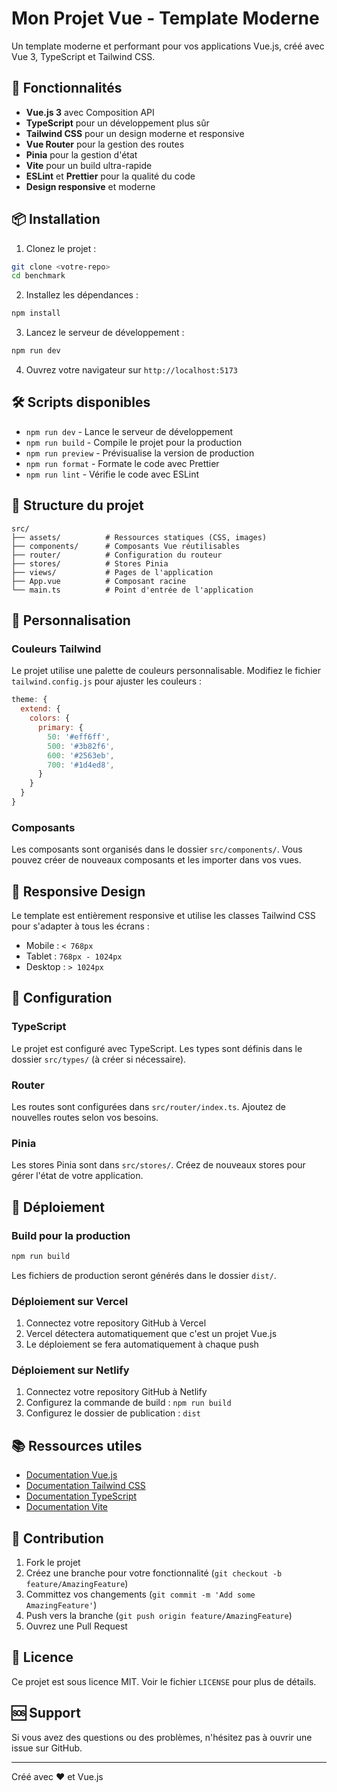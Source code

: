 # Mon Projet Vue - Template Moderne

Un template moderne et performant pour vos applications Vue.js, créé avec Vue 3, TypeScript et Tailwind CSS.

## 🚀 Fonctionnalités

- **Vue.js 3** avec Composition API
- **TypeScript** pour un développement plus sûr
- **Tailwind CSS** pour un design moderne et responsive
- **Vue Router** pour la gestion des routes
- **Pinia** pour la gestion d'état
- **Vite** pour un build ultra-rapide
- **ESLint** et **Prettier** pour la qualité du code
- **Design responsive** et moderne

## 📦 Installation

1. Clonez le projet :

```bash
git clone <votre-repo>
cd benchmark
```

2. Installez les dépendances :

```bash
npm install
```

3. Lancez le serveur de développement :

```bash
npm run dev
```

4. Ouvrez votre navigateur sur `http://localhost:5173`

## 🛠️ Scripts disponibles

- `npm run dev` - Lance le serveur de développement
- `npm run build` - Compile le projet pour la production
- `npm run preview` - Prévisualise la version de production
- `npm run format` - Formate le code avec Prettier
- `npm run lint` - Vérifie le code avec ESLint

## 📁 Structure du projet

```
src/
├── assets/          # Ressources statiques (CSS, images)
├── components/      # Composants Vue réutilisables
├── router/          # Configuration du routeur
├── stores/          # Stores Pinia
├── views/           # Pages de l'application
├── App.vue          # Composant racine
└── main.ts          # Point d'entrée de l'application
```

## 🎨 Personnalisation

### Couleurs Tailwind

Le projet utilise une palette de couleurs personnalisable. Modifiez le fichier `tailwind.config.js` pour ajuster les couleurs :

```javascript
theme: {
  extend: {
    colors: {
      primary: {
        50: '#eff6ff',
        500: '#3b82f6',
        600: '#2563eb',
        700: '#1d4ed8',
      }
    }
  }
}
```

### Composants

Les composants sont organisés dans le dossier `src/components/`. Vous pouvez créer de nouveaux composants et les importer dans vos vues.

## 📱 Responsive Design

Le template est entièrement responsive et utilise les classes Tailwind CSS pour s'adapter à tous les écrans :

- Mobile : `< 768px`
- Tablet : `768px - 1024px`
- Desktop : `> 1024px`

## 🔧 Configuration

### TypeScript

Le projet est configuré avec TypeScript. Les types sont définis dans le dossier `src/types/` (à créer si nécessaire).

### Router

Les routes sont configurées dans `src/router/index.ts`. Ajoutez de nouvelles routes selon vos besoins.

### Pinia

Les stores Pinia sont dans `src/stores/`. Créez de nouveaux stores pour gérer l'état de votre application.

## 🚀 Déploiement

### Build pour la production

```bash
npm run build
```

Les fichiers de production seront générés dans le dossier `dist/`.

### Déploiement sur Vercel

1. Connectez votre repository GitHub à Vercel
2. Vercel détectera automatiquement que c'est un projet Vue.js
3. Le déploiement se fera automatiquement à chaque push

### Déploiement sur Netlify

1. Connectez votre repository GitHub à Netlify
2. Configurez la commande de build : `npm run build`
3. Configurez le dossier de publication : `dist`

## 📚 Ressources utiles

- [Documentation Vue.js](https://vuejs.org/)
- [Documentation Tailwind CSS](https://tailwindcss.com/)
- [Documentation TypeScript](https://www.typescriptlang.org/)
- [Documentation Vite](https://vitejs.dev/)

## 🤝 Contribution

1. Fork le projet
2. Créez une branche pour votre fonctionnalité (`git checkout -b feature/AmazingFeature`)
3. Committez vos changements (`git commit -m 'Add some AmazingFeature'`)
4. Push vers la branche (`git push origin feature/AmazingFeature`)
5. Ouvrez une Pull Request

## 📄 Licence

Ce projet est sous licence MIT. Voir le fichier `LICENSE` pour plus de détails.

## 🆘 Support

Si vous avez des questions ou des problèmes, n'hésitez pas à ouvrir une issue sur GitHub.

---

Créé avec ❤️ et Vue.js
